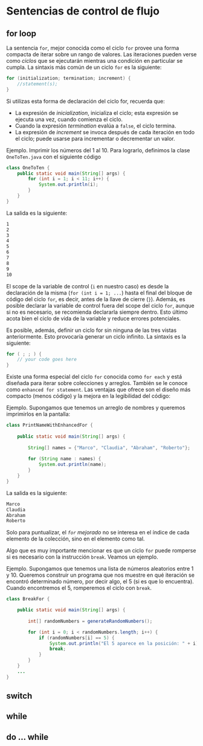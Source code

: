 # Sentencias de control de flujo

## for loop
La sentencia `for`, mejor conocida como el ciclo `for` provee una forma compacta de iterar sobre un rango de valores. Las iteraciones pueden verse como *ciclos* que se ejecutarán mientras una condición en particular se cumpla. La sintaxis más común de un ciclo `for` es la siguiente:
```java
for (initialization; termination; increment) {
    //statement(s);
}
```
Si utilizas esta forma de declaración del ciclo for, recuerda que:
* La expresión de *inicialization*, inicializa el ciclo; esta expresión se ejecuta una vez, cuando comienza el ciclo.
* Cuando la expresión *termination* evalúa a `false`, el ciclo termina.
* La expresión de *increment* se invoca después de cada iteración en todo el ciclo; puede usarse para incrementar o decrementar un valor.

Ejemplo. Imprimir los números del 1 al 10. Para lograrlo, definimos la clase `OneToTen.java` con el siguiente código
```java
class OneToTen {
    public static void main(String[] args) {
        for (int i = 1; i < 11; i++) {
            System.out.println(i);
        }
    }
}
```
La salida es la siguiente: 
```bash
1
2
3
4
5
6
7
8
9
10
```
El scope de la variable de control (`i` en nuestro caso) es desde la declaración de la misma (`for (int i = 1; ...`) hasta el final del bloque de código del ciclo `for`, es decir, antes de la llave de cierre (`}`). Además, es posible declarar la variable de control fuera del scope del ciclo `for`, aunque si no es necesario, se recomienda declararla siempre dentro. Esto último acota bien el ciclo de vida de la variable y reduce errores potenciales.

Es posible, además, definir un ciclo for sin ninguna de las tres vistas anteriormente. Esto provocaría generar un ciclo infinito. La sintaxis es la siguiente:
```java
for ( ; ; ) {  
    // your code goes here
}
```
Existe una forma especial del ciclo `for` conocida como `for each` y está diseñada para iterar sobre colecciones y arreglos. También se le conoce como `enhanced for statement`. Las ventajas que ofrece son el diseño más compacto (menos código) y la mejora en la legibilidad del código:

Ejemplo. Supongamos que tenemos un arreglo de nombres y queremos imprimirlos en la pantalla:
```java
class PrintNameWithEnhancedFor {
    
    public static void main(String[] args) {
        
        String[] names = {"Marco", "Claudia", "Abraham", "Roberto"};
        
        for (String name : names) {
            System.out.println(name);
        }
    }
}
```
La salida es la siguiente:
```bash
Marco
Claudia
Abraham
Roberto
```
Solo para puntualizar, el *`for` mejorado* no se interesa en el índice de cada elemento de la colección, sino en el elemento como tal.

Algo que es muy importante mencionar es que un ciclo `for` puede romperse si es necesario con la instrucción `break`. Veamos un ejemplo.

Ejemplo. Supongamos que tenemos una lista de números aleatorios entre 1 y 10. Queremos construir un programa que nos muestre en qué iteración se encontró determinado número, por decir algo, el 5 (si es que lo encuentra). Cuando encontremos el 5, romperemos el ciclo con `break`.
```java
class BreakFor {

    public static void main(String[] args) {
        
        int[] randomNumbers = generateRandomNumbers();

	    for (int i = 0; i < randomNumbers.length; i++) {   
	        if (randomNumbers[i] == 5) {
	    	    System.out.println("El 5 aparece en la posición: " + i);
		        break;
	        }
	    }
    }
    ...
}

```

## switch

## while

## do ... while

